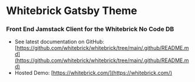 # Whitebrick Gatsby Theme

### Front End Jamstack Client for the Whitebrick No Code DB

- See latest documentation on GitHub: [https://github.com/whitebrick/whitebrick/tree/main/.github/README.md](https://github.com/whitebrick/whitebrick/tree/main/.github/README.md)
- Hosted Demo: [https://whitebrick.com/](https://whitebrick.com/)
